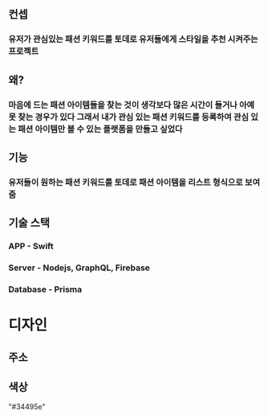 ## 컨셉

### 유저가 관심있는 패션 키워드를 토데로 유저들에게 스타일을 추천 시켜주는 프로젝트

## 왜?

### 마음에 드는 패션 아이템들을 찾는 것이 생각보다 많은 시간이 들거나 아예 못 찾는 경우가 있다 그래서 내가 관심 있는 패션 키워드를 등록하여 관심 있는 패션 아이템만 볼 수 있는 플랫폼을 만들고 싶었다

 

## 기능

### 유저들이 원하는 패션 키워드를 토데로 패션 아이템을 리스트 형식으로 보여줌

## 기술 스택

### APP - Swift

### Server - Nodejs, GraphQL, Firebase

### Database - Prisma

# 디자인

## 주소

## 색상

"#34495e"
